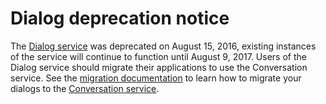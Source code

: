 # Dialog deprecation notice
The [Dialog service][dialog] was deprecated on August 15, 2016, existing instances of the service will continue to function until August 9, 2017. Users of the Dialog service should migrate their applications to use the Conversation service. See the [migration documentation][dialog_migration] to learn how to migrate your dialogs to the [Conversation service][conversation].

[dialog_migration]: https://www.ibm.com/watson/developercloud/doc/conversation/migration.shtml
[conversation]: https://www.ibm.com/watson/developercloud/conversation.html
[dialog]: https://www.ibm.com/watson/developercloud/dialog.html
